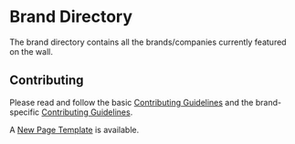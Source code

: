 # Brand Directory

The brand directory contains all the brands/companies currently featured on the wall.

## Contributing

Please read and follow the basic [Contributing Guidelines](./../CONTRIBUTING.md) and the brand-specific [Contributing Guidelines](./CONTRIBUTING.md).

A [New Page Template](./TEMPLATE.md) is available.